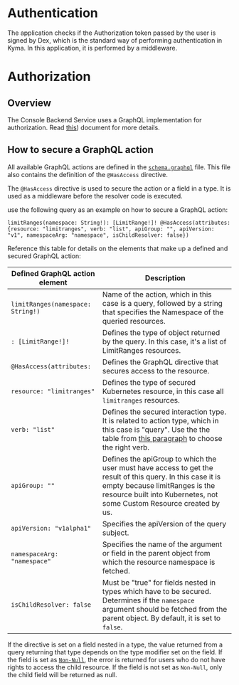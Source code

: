 # Authentication

The application checks if the Authorization token passed by the user is signed by Dex, which is the standard way of performing authentication in Kyma. In this application, it is performed by a middleware.

# Authorization

## Overview

The Console Backend Service uses a GraphQL implementation for authorization. Read [this](https://kyma-project.io/docs/master/components/security#details-graph-ql)) document for more details.

## How to secure a GraphQL action

All available GraphQL actions are defined in the [`schema.graphql`](../internal/gqlschema/schema.graphql) file. This file also contains the definition of the `@HasAccess` directive.

The `@HasAccess` directive is used to secure the action or a field in a type. It is used as a middleware before the resolver code is executed.

use the following query as an example on how to secure a GraphQL action:

```
limitRanges(namespace: String!): [LimitRange!]! @HasAccess(attributes: {resource: "limitranges", verb: "list", apiGroup: "", apiVersion: "v1", namespaceArg: "namespace", isChildResolver: false})
```

Reference this table for details on the elements that make up a defined and secured GraphQL action:

| Defined GraphQL action element | Description |
|----------|------|
| `limitRanges(namespace: String!)` |  Name of the action, which in this case is a query, followed by a string that specifies the Namespace of the queried resources. |
| `: [LimitRange!]!` | Defines the type of object returned by the query. In this case, it's a list of LimitRanges resources. |
| `@HasAccess(attributes:` | Defines the GraphQL directive that secures access to the resource. |
| `resource: "limitranges"` | Defines the type of secured Kubernetes resource, in this case all `limitranges` resources. |
| `verb: "list"` | Defines the secured interaction type. It is related to action type, which in this case is "query". Use the the table from [this paragraph](https://kyma-project.io/docs/master/components/security#details-graph-ql) to choose the right verb. |
| `apiGroup: ""` | Defines the apiGroup to which the user must have access to get the result of this query. In this case it is empty because limitRanges is the resource built into Kubernetes, not some Custom Resource created by us. |
| `apiVersion: "v1alpha1"` | Specifies the apiVersion of the query subject. |
| `namespaceArg: "namespace"` | Specifies the name of the argument or field in the parent object from which the resource namespace is fetched. |
| `isChildResolver: false` | Must be "true" for fields nested in types which have to be secured. Determines if the `namespace` argument should be fetched from the parent object. By default, it is set to `false`. |

If the directive is set on a field nested in a type, the value returned from a query returning that type depends on the type modifier set on the field. If the field is set as [`Non-Null`](https://graphql.org/learn/schema/#lists-and-non-null), the error is returned for users who do not have rights to access the child resource. If the field is not set as `Non-Null`, only the child field will be returned as null.
